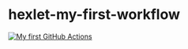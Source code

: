 # hexlet-my-first-workflow
[![My first GitHub Actions](https://github.com/sheveleves/hexlet-my-first-workflow/actions/workflows/hello-world.yml/badge.svg)](https://github.com/sheveleves/hexlet-my-first-workflow/actions/workflows/hello-world.yml)
